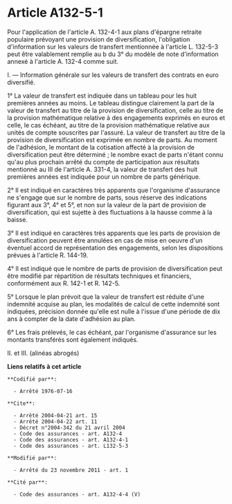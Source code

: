 # Article A132-5-1

Pour l'application de l'article A. 132-4-1 aux plans d'épargne retraite populaire prévoyant une provision de diversification,
l'obligation d'information sur les valeurs de transfert mentionnée à l'article L. 132-5-3 peut être valablement remplie au b
du 3° du modèle de note d'information annexé à l'article A. 132-4 comme suit.

I. ― Information générale sur les valeurs de transfert des contrats en euro diversifié.

1° La valeur de transfert est indiquée dans un tableau pour les huit premières années au moins. Le tableau distingue
clairement la part de la valeur de transfert au titre de la provision de diversification, celle au titre de la provision
mathématique relative à des engagements exprimés en euros et celle, le cas échéant, au titre de la provision mathématique
relative aux unités de compte souscrites par l'assuré. La valeur de transfert au titre de la provision de diversification est
exprimée en nombre de parts. Au moment de l'adhésion, le montant de la cotisation affecté à la provision de diversification
peut être déterminé ; le nombre exact de parts n'étant connu qu'au plus prochain arrêté du compte de participation aux
résultats mentionné au III de l'article A. 331-4, la valeur de transfert des huit premières années est indiquée pour un
nombre de parts générique.

2° Il est indiqué en caractères très apparents que l'organisme d'assurance ne s'engage que sur le nombre de parts, sous
réserve des indications figurant aux 3°, 4° et 5°, et non sur la valeur de la part de provision de diversification, qui est
sujette à des fluctuations à la hausse comme à la baisse.

3° Il est indiqué en caractères très apparents que les parts de provision de diversification peuvent être annulées en cas de
mise en oeuvre d'un éventuel accord de représentation des engagements, selon les dispositions prévues à l'article R. 144-19.

4° Il est indiqué que le nombre de parts de provision de diversification peut être modifié par répartition de résultats
techniques et financiers, conformément aux R. 142-1 et R. 142-5.

5° Lorsque le plan prévoit que la valeur de transfert est réduite d'une indemnité acquise au plan, les modalités de calcul de
cette indemnité sont indiquées, précision donnée qu'elle est nulle à l'issue d'une période de dix ans à compter de la date
d'adhésion au plan.

6° Les frais prélevés, le cas échéant, par l'organisme d'assurance sur les montants transférés sont également indiqués.

II. et III. (alinéas abrogés)

**Liens relatifs à cet article**

	**Codifié par**:

	  - Arrêté 1976-07-16

	**Cite**:

	  - Arrêté 2004-04-21 art. 15
	  - Arrêté 2004-04-22 art. 11
	  - Décret n°2004-342 du 21 avril 2004
	  - Code des assurances - art. A132-4
	  - Code des assurances - art. A132-4-1
	  - Code des assurances - art. L132-5-3

	**Modifié par**:

	  - Arrêté du 23 novembre 2011 - art. 1

	**Cité par**:

	  - Code des assurances - art. A132-4-4 (V)

